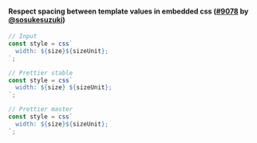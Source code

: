 #### Respect spacing between template values in embedded css ([#9078](https://github.com/prettier/prettier/pull/9078) by [@sosukesuzuki](https://github.com/sosukesuzuki))

<!-- prettier-ignore -->
```js
// Input
const style = css`
  width: ${size}${sizeUnit};
`;

// Prettier stable
const style = css`
  width: ${size} ${sizeUnit};
`;

// Prettier master
const style = css`
  width: ${size}${sizeUnit};
`;

```
